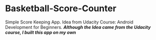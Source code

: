 # Basketball-Score-Counter
Simple Score Keeping App.
Idea from Udacity Course: Android Development for Beginners.
***Although the Idea came from the Udacity course, I built this app on my own***
